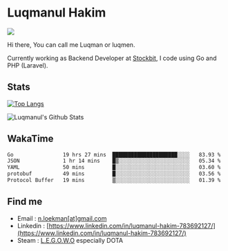 
# Luqmanul Hakim

![](https://komarev.com/ghpvc/?username=luqman-v1)

Hi there, You can call me Luqman or luqmen.

Currently working as Backend Developer at [Stockbit](https://stockbit.com/), I code using Go and PHP (Laravel).
## Stats

[![Top Langs](https://github-readme-stats.vercel.app/api/top-langs/?username=luqman-v1&layout=compact)](https://github.com/anuraghazra/github-readme-stats)

![Luqmanul's Github Stats](https://github-readme-stats.vercel.app/api?username=luqman-v1&show_icons=true)


## WakaTime 

<!--START_SECTION:waka-->

```txt
Go                19 hrs 27 mins  █████████████████████░░░░   83.93 %
JSON              1 hr 14 mins    █▒░░░░░░░░░░░░░░░░░░░░░░░   05.34 %
YAML              50 mins         █░░░░░░░░░░░░░░░░░░░░░░░░   03.60 %
protobuf          49 mins         █░░░░░░░░░░░░░░░░░░░░░░░░   03.56 %
Protocol Buffer   19 mins         ▒░░░░░░░░░░░░░░░░░░░░░░░░   01.39 %
```

<!--END_SECTION:waka-->


## Find me 

- Email : [n.loekman[at]gmail.com](mailto:n.loekman@gmail.com)
- Linkedin : [https://www.linkedin.com/in/luqmanul-hakim-783692127/](https://www.linkedin.com/in/luqmanul-hakim-783692127/)
- Steam : [L.E.G.O.W.O](https://steamcommunity.com/id/fuukmans) especially DOTA


